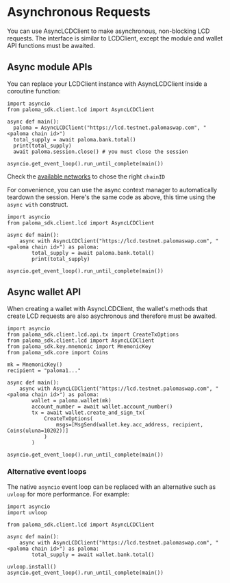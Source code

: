 # Asynchronous Requests

You can use AsyncLCDClient to make asynchronous, non-blocking LCD requests.
The interface is similar to LCDClient, except the module and wallet API functions must be awaited.

## Async module APIs

You can replace your LCDClient instance with AsyncLCDClient inside a coroutine function:

```py{5,8}
import asyncio 
from paloma_sdk.client.lcd import AsyncLCDClient

async def main():
  paloma = AsyncLCDClient("https://lcd.testnet.palomaswap.com", "<paloma chain id>")
  total_supply = await paloma.bank.total()
  print(total_supply)
  await paloma.session.close() # you must close the session

asyncio.get_event_loop().run_until_complete(main())
```
Check the [available networks](../../../resources/networks.md) to chose the right `chainID`

For convenience, you can use the async context manager to automatically teardown the
session. Here's the same code as above, this time using the ``async with`` construct.

```py{5}
import asyncio 
from paloma_sdk.client.lcd import AsyncLCDClient

async def main():
    async with AsyncLCDClient("https://lcd.testnet.palomaswap.com", "<paloma chain id>") as paloma:
        total_supply = await paloma.bank.total()
        print(total_supply)

asyncio.get_event_loop().run_until_complete(main())
```

## Async wallet API
When creating a wallet with AsyncLCDClient, the wallet's methods that create LCD requests
are also asychronous and therefore must be awaited.

```py{12,13}
import asyncio
from paloma_sdk.client.lcd.api.tx import CreateTxOptions
from paloma_sdk.client.lcd import AsyncLCDClient
from paloma_sdk.key.mnemonic import MnemonicKey
from paloma_sdk.core import Coins

mk = MnemonicKey()
recipient = "paloma1..."

async def main():
    async with AsyncLCDClient("https://lcd.testnet.palomaswap.com", "<paloma chain id>") as paloma:
        wallet = paloma.wallet(mk)
        account_number = await wallet.account_number()
        tx = await wallet.create_and_sign_tx(
            CreateTxOptions(
                msgs=[MsgSend(wallet.key.acc_address, recipient, Coins(uluna=10202))]
            )
        )
    
asyncio.get_event_loop().run_until_complete(main())
```


### Alternative event loops

The native ``asyncio`` event loop can be replaced with an alternative such as ``uvloop``
for more performance. For example:

```py{2,10}
import asyncio
import uvloop

from paloma_sdk.client.lcd import AsyncLCDClient

async def main():
    async with AsyncLCDClient("https://lcd.testnet.palomaswap.com", "<paloma chain id>") as paloma:
        total_supply = await wallet.bank.total()

uvloop.install() 
asyncio.get_event_loop().run_until_complete(main())
```
